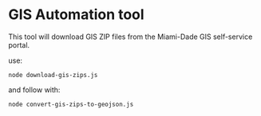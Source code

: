 # GIS Automation tool

This tool will download GIS ZIP files from the Miami-Dade GIS self-service portal.

use: 

`node download-gis-zips.js`

and follow  with:

`node convert-gis-zips-to-geojson.js` 
